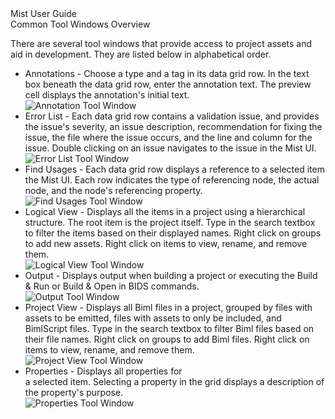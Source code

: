 <div class="LanguageTitle">Mist User Guide</div>
<div class="TopicHeader">Common Tool Windows Overview</div>
<p>There are several tool windows that provide access to project assets and aid in development. They are listed below in alphabetical order.</p>

<ul>
<li>Annotations - Choose a type and a tag in its data grid row. In the text box beneath the data grid row, enter the annotation text. The preview cell displays the annotation's initial text.
<br>
<img class="InstructionStepImage" src="https://varigencecom.blob.core.windows.net/images-mistdocumentation-editoroverviews/Annotation1.png" alt="Annotation Tool Window"/>
</li>
<li>Error List - Each data grid row contains a validation issue, and provides the issue's severity, an issue description, recommendation for fixing the issue, the file where the issue occurs, and the line and column for the issue.
Double clicking on an issue navigates to the issue in the Mist UI.
<br>
<img class="InstructionStepImage" src="https://varigencecom.blob.core.windows.net/images-mistdocumentation-editoroverviews/ErrorList1.png" alt="Error List Tool Window"/>
</li>
<li>Find Usages - Each data grid row displays a reference to a selected item the Mist UI. Each row indicates the type of referencing node, the actual node, and the node's referencing property.
<br>
<img class="InstructionStepImage" src="https://varigencecom.blob.core.windows.net/images-mistdocumentation-editoroverviews/FindUsages1.png" alt="Find Usages Tool Window"/>
</li>
<li>Logical View - Displays all the items in a project using a hierarchical structure. The root item is the project itself. 
Type in the search textbox to filter the items based on their displayed names. Right click on groups to add new assets. Right click on items to view, rename, and remove them.
<br>
<img class="InstructionStepImage" src="https://varigencecom.blob.core.windows.net/images-mistdocumentation-editoroverviews/LogicalView1.png" alt="Logical View Tool Window"/>
</li>
<li>Output - Displays output when building a project or executing the Build 
&amp; Run or Build &amp; Open in BIDS commands.<br>
<img class="InstructionStepImage" src="https://varigencecom.blob.core.windows.net/images-mistdocumentation-editoroverviews/Output1.png" alt="Output Tool Window"/>
</li>
<li>Project View - Displays all Biml files in a project, grouped by files with assets to be emitted, files with assets to only be included, and BimlScript files.
Type in the search textbox to filter Biml files based on their file names. Right click on groups to add Biml files. Right click on items to view, rename, and remove them.
<br>
<img class="InstructionStepImage" src="https://varigencecom.blob.core.windows.net/images-mistdocumentation-editoroverviews/ProjectView1.png" alt="Project View Tool Window"/>
</li>
<li>Properties - Displays all properties for </li>
a selected item. Selecting a property in the grid displays a description of the 
property's purpose.<br>
<img class="InstructionStepImage" src="https://varigencecom.blob.core.windows.net/images-mistdocumentation-editoroverviews/Properties1.png" alt="Properties Tool Window"/>

</ul>

